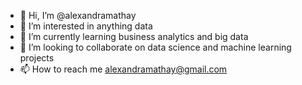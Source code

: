 - 👋 Hi, I’m @alexandramathay
- 👀 I’m interested in anything data
- 🌱 I’m currently learning business analytics and big data
- 💞️ I’m looking to collaborate on data science and machine learning projects
- 📫 How to reach me alexandramathay@gmail.com

<!---
alexandramathay/alexandramathay is a ✨ special ✨ repository because its `README.md` (this file) appears on your GitHub profile.
You can click the Preview link to take a look at your changes.
--->
